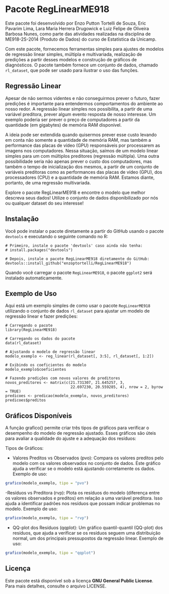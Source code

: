 # Pacote RegLinearME918

Este pacote foi desenvolvido por Enzo Putton Tortelli de Souza, Eric Pavarim Lima, Lara Maria Herrera Drugowick e Luiz Felipe de Oliveira Barbosa Nunes, como parte das atividades realizadas na disciplina de ME918-2S-2014 (Produto de Dados) do curso de Estatística da Unicamp.

Com este pacote, fornecemos ferramentas simples para ajustes de modelos de regressão linear simples, múltipla e multivariada, realização de predições a partir desses modelos e construção de gráficos de diagnósticos. O pacote também fornece um conjunto de dados, chamado `rl_dataset`, que pode ser usado para ilustrar o uso das funções.

## Regressão Linear
Apesar de não sermos videntes e não conseguirmos prever o futuro, fazer predições é importante para entendermos comportamentos do ambiente ao nosso redor. A regressão linear simples nos possibilita, a partir de uma variável preditora, prever algum evento resposta de nosso interesse. Um exemplo poderia ser prever o preço de computadores a partir da quantidade (em gigabytes) de memória RAM disponível.

A ideia pode ser extendida quando quisermos prever esse custo levando em conta não somente a quantidade de memória RAM, mas também a performance das placas de vídeo (GPU) responsáveis por processarem as imagens nos computadores. Nessa situação, saímos de um modelo linear simples para um com múltiplos preditores (regressão múltipla). Uma outra possibilidade seria não apenas prever o custo dos computadores, mas também o tempo de inicialização dos mesmos, a partir de um conjunto de variáveis preditoras como as performances das placas de vídeo (GPU), dos processadores (CPU) e a quantidade de memória RAM. Estamos diante, portanto, de uma regressão multivariada.

Explore o pacote RegLinearME918 e encontre o modelo que melhor descreva seus dados! Utilize o conjunto de dados disponibilizado por nós ou qualquer dataset do seu interesse!

## Instalação

Você pode instalar o pacote diretamente a partir do GitHub usando o pacote `devtools` e executando o seguinte comando no R:

```{r}
# Primeiro, instale o pacote 'devtools' caso ainda não tenha:
# install.packages("devtools")

# Depois, instale o pacote RegLinearME918 diretamente do GitHub:
devtools::install_github("enzoptortelli/RegLinearME918")
```

Quando você carregar o pacote `RegLinearME918`, o pacote `ggplot2` será instalado automaticamente.

## Exemplo de Uso

Aqui está um exemplo simples de como usar o pacote `RegLinearME918` utilizando o conjunto de dados `rl_dataset` para ajustar um modelo de regressão linear e fazer predições:
```{r}
# Carregando o pacote
library(RegLinearME918)

# Carregando os dados do pacote
data(rl_dataset)

# Ajustando o modelo de regressão linear
modelo_exemplo <- reg_linear(rl_dataset[, 3:5], rl_dataset[, 1:2])

# Exibindo os coeficientes do modelo
modelo_exemplo$coeficientes

# Fazendo predições com novos valores de preditores
novos_preditores <- matrix(c(21.731307, 21.645257, 3, 
                             22.697230, 20.559285, 4), nrow = 2, byrow = TRUE)
predicoes <- predicao(modelo_exemplo, novos_preditores)
predicoes$preditos
```

## Gráficos Disponíveis
A função grafico() permite criar três tipos de gráficos para verificar o desempenho do modelo de regressão ajustado. Esses gráficos são úteis para avaliar a qualidade do ajuste e a adequação dos resíduos:

Tipos de Gráficos:
- Valores Preditos vs Observados (pvo): Compara os valores preditos pelo modelo com os valores observados no conjunto de dados. Este gráfico ajuda a verificar se o modelo está ajustando corretamente os dados.
Exemplo de uso:
```r
grafico(modelo_exemplo, tipo = "pvo")  
```

-Resíduos vs Preditora (rvp): Plota os resíduos do modelo (diferença entre os valores observados e preditos) em relação a uma variável preditora. Isso ajuda a identificar padrões nos resíduos que possam indicar problemas no modelo.
Exemplo de uso:
```r
grafico(modelo_exemplo, tipo = "rvp")  
```

- QQ-plot dos Resíduos (qqplot): Um gráfico quantil-quantil (QQ-plot) dos resíduos, que ajuda a verificar se os resíduos seguem uma distribuição normal, um dos principais pressupostos da regressão linear.
Exemplo de uso:
```r
grafico(modelo_exemplo, tipo = "qqplot")  
```

## Licença

Este pacote está disponível sob a licença **GNU General Public License**. Para mais detalhes, consulte o arquivo LICENSE.

